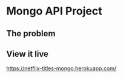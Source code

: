 # Mongo API Project



## The problem



## View it live

https://netflix-titles-mongo.herokuapp.com/ 
